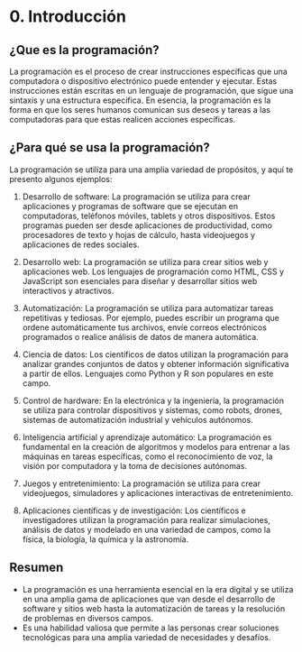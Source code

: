 # 0. Introducción 

## ¿Que es la programación?

La programación es el proceso de crear instrucciones específicas que una computadora o dispositivo electrónico puede entender y ejecutar. Estas instrucciones están escritas en un lenguaje de programación, que sigue una sintaxis y una estructura específica. En esencia, la programación es la forma en que los seres humanos comunican sus deseos y tareas a las computadoras para que estas realicen acciones específicas.

## ¿Para qué se usa la programación?

La programación se utiliza para una amplia variedad de propósitos, y aquí te presento algunos ejemplos:

1. Desarrollo de software: La programación se utiliza para crear aplicaciones y programas de software que se ejecutan en computadoras, teléfonos móviles, tablets y otros dispositivos. Estos programas pueden ser desde aplicaciones de productividad, como procesadores de texto y hojas de cálculo, hasta videojuegos y aplicaciones de redes sociales.

2. Desarrollo web: La programación se utiliza para crear sitios web y aplicaciones web. Los lenguajes de programación como HTML, CSS y JavaScript son esenciales para diseñar y desarrollar sitios web interactivos y atractivos.

3. Automatización: La programación se utiliza para automatizar tareas repetitivas y tediosas. Por ejemplo, puedes escribir un programa que ordene automáticamente tus archivos, envíe correos electrónicos programados o realice análisis de datos de manera automática.

4. Ciencia de datos: Los científicos de datos utilizan la programación para analizar grandes conjuntos de datos y obtener información significativa a partir de ellos. Lenguajes como Python y R son populares en este campo.

5. Control de hardware: En la electrónica y la ingeniería, la programación se utiliza para controlar dispositivos y sistemas, como robots, drones, sistemas de automatización industrial y vehículos autónomos.

6. Inteligencia artificial y aprendizaje automático: La programación es fundamental en la creación de algoritmos y modelos para entrenar a las máquinas en tareas específicas, como el reconocimiento de voz, la visión por computadora y la toma de decisiones autónomas.

7. Juegos y entretenimiento: La programación se utiliza para crear videojuegos, simuladores y aplicaciones interactivas de entretenimiento.

8. Aplicaciones científicas y de investigación: Los científicos e investigadores utilizan la programación para realizar simulaciones, análisis de datos y modelado en una variedad de campos, como la física, la biología, la química y la astronomía.

## **Resumen**

- La programación es una herramienta esencial en la era digital y se utiliza en una amplia gama de aplicaciones que van desde el desarrollo de software y sitios web hasta la automatización de tareas y la resolución de problemas en diversos campos. 
- Es una habilidad valiosa que permite a las personas crear soluciones tecnológicas para una amplia variedad de necesidades y desafíos.